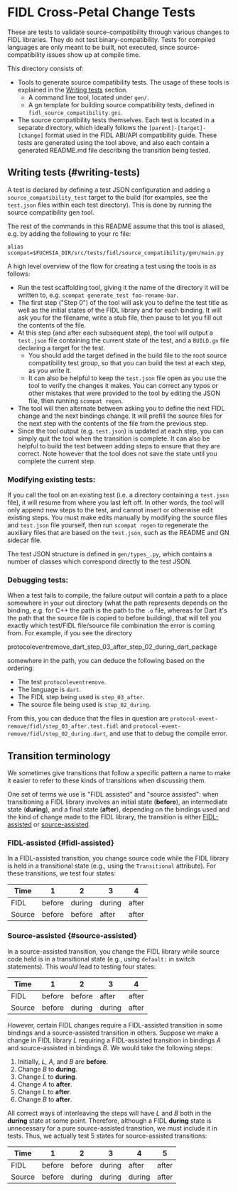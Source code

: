 # FIDL Cross-Petal Change Tests

These are tests to validate source-compatibility through various changes to FIDL
libraries. They do not test binary-compatibility. Tests for compiled languages
are only meant to be built, not executed, since source-compatibility issues show
up at compile time.

This directory consists of:

* Tools to generate source compatibility tests. The usage of these tools is
  explained in the [Writing tests](#writing-tests) section.
  * A command line tool, located under `gen/`.
  * A gn template for building source compatibility tests, defined in
    `fidl_source_compatibility.gni`.
* The source compatibility tests themselves. Each test is located in a separate
  directory, which ideally follows the `[parent]-[target]-[change]` format
  used in the FIDL ABI/API compatibility guide. These tests are generated using
  the tool above, and also each contain a generated README.md file describing
  the transition being tested.

## Writing tests (#writing-tests)

A test is declared by defining a test JSON configuration and adding a
`source_compatibility_test` target to the build (for examples, see the
`test.json` files within each test directory). This is done by running the
source compatibility gen tool.

The rest of the commands in this README assume
that this tool is aliased, e.g. by adding the following to your rc file:

```
alias scompat=$FUCHSIA_DIR/src/tests/fidl/source_compatibility/gen/main.py
```

A high level overview of the flow for creating a test using the tools is
as follows:

* Run the test scaffolding tool, giving it the name of the directory it will
  be written to, e.g. `scompat generate_test foo-rename-bar`.
* The first step ("Step 0") of the tool will ask you to define the test title
  as well as the initial states of the FIDL library and for each binding. It
  will ask you for the filename, write a stub file, then pause to let you fill
  out the contents of the file.
* At this step (and after each subsequent step), the tool will output a
  `test.json` file containing the current state of the test, and a `BUILD.gn`
  file declaring a target for the test.
    * You should add the target defined in the build file to the root source
      compatibility test group, so that you can build the test at each step, as
      you write it.
    * It can also be helpful to keep the `test.json` file open as you use the
      tool to verify the changes it makes. You can correct any typos or other
      mistakes that were provided to the tool by editing the JSON file, then
      running `scompat regen`.
* The tool will then alternate between asking you to define the next FIDL change
  and the next bindings change. It will prefill the source files for the next
  step with the contents of the file from the previous step.
* Since the tool output (e.g. `test.json`) is updated at each step, you can
  simply quit the tool when the transition is complete. It can also be helpful
  to build the test between adding steps to ensure that they are correct. Note
  however that the tool does not save the state until you complete the current
  step.

### Modifying existing tests:

If you call the tool on an existing test (i.e. a directory containing a
`test.json` file), it will resume from where you last left off. In other words,
the tool will only append new steps to the test, and cannot insert or
otherwise edit existing steps. You must make edits manually by modifying the
source files and `test.json` file yourself, then run `scompat regen` to
regenerate the auxiliary files that are based on the `test.json`, such as the
README and GN sidecar file.

The test JSON structure is defined in `gen/types_.py`, which contains a number
of classes which correspond directly to the test JSON.

### Debugging tests:

When a test fails to compile, the failure output will contain a path to a place
somewhere in your out directory (what the path represents depends on the
binding, e.g. for C++ the path is the path to the `.o` file, whereas for Dart
it's the path that the source file is copied to before building), that will tell
you exactly which test/FIDL file/source file combination the error is coming
from. For example, if you see the directory

  protocoleventremove_dart_step_03_after_step_02_during_dart_package

somewhere in the path, you can deduce the following based on the ordering:

* The test `protocoleventremove`.
* The language is `dart`.
* The FIDL step being used is `step_03_after`.
* The source file being used is `step_02_during`.

From this, you can deduce that the files in question are
`protocol-event-remove/fidl/step_03_after.test.fidl` and
`protocol-event-remove/fidl/step_02_during.dart`, and use that to debug the
compile error.

## Transition terminology

We sometimes give transitions that follow a specific pattern a name to make it
easier to refer to these kinds of transitions when discussing them.

One set of terms we use is "FIDL assisted" and "source assisted": when
transitioning a FIDL library involves an initial state (**before**), an
intermediate state (**during**), and a final state (**after**), depending on the
bindings used and the kind of change made to the FIDL library, the transition is
either [FIDL-assisted](#fidl-assisted) or [source-assisted](#source-assisted).

### FIDL-assisted {#fidl-assisted}

In a FIDL-assisted transition, you change source code while the FIDL library is
held in a transitional state (e.g., using the `Transitional` attribute). For
these transitions, we test four states:

| Time   | 1      | 2      | 3      | 4     |
| ------ | ------ | ------ | ------ | ----- |
| FIDL   | before | during | during | after |
| Source | before | before | after  | after |

### Source-assisted {#source-assisted}

In a source-assisted transition, you change the FIDL library while source code
held is in a transitional state (e.g., using `default:` in switch statements).
This _would_ lead to testing four states:

| Time   | 1      | 2      | 3      | 4     |
| ------ | ------ | ------ | ------ | ----- |
| FIDL   | before | before | after  | after |
| Source | before | during | during | after |

However, certain FIDL changes require a FIDL-assisted transition in some
bindings and a source-assisted transition in others. Suppose we make a change in
FIDL library _L_ requiring a FIDL-assisted transition in bindings _A_ and
source-assisted in bindings _B_. We would take the following steps:

1. Initially, _L_, _A_, and _B_ are **before**.
2. Change _B_ to **during**.
3. Change _L_ to **during**.
4. Change _A_ to **after**.
5. Change _L_ to **after**.
6. Change _B_ to **after**.

All correct ways of interleaving the steps will have _L_ and _B_ both in the
**during** state at some point. Therefore, although a FIDL **during** state is
unnecessary for a pure source-assisted transition, we must include it in tests.
Thus, we actually test 5 states for source-assisted transitions:

| Time   | 1      | 2      | 3      | 4      | 5     |
| ------ | ------ | ------ | ------ | ------ | ----- |
| FIDL   | before | before | during | after  | after |
| Source | before | during | during | during | after |
